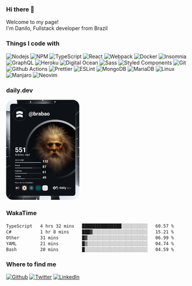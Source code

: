 ### Hi there 👋

Welcome to my page! </br> I'm Danilo, Fullstack developer from Brazil

### Things I code with
<p>
<img alt="Nodejs" src="https://img.shields.io/badge/-Nodejs-43853d?style=flat-square&logo=Node.js&logoColor=white" />
<img alt="NPM" src="https://img.shields.io/badge/-NPM-CB3837?style=flat-square&logo=npm&logoColor=white" />
<img alt="TypeScript" src="https://img.shields.io/badge/-TypeScript-007ACC?style=flat-square&logo=typescript&logoColor=white" />
<img alt="React" src="https://img.shields.io/badge/-React-45b8d8?style=flat-square&logo=react&logoColor=white" />
<img alt="Webpack" src="https://img.shields.io/badge/-Webpack-8DD6F9?style=flat-square&logo=webpack&logoColor=white" /> 
<img alt="Docker" src="https://img.shields.io/badge/-Docker-46a2f1?style=flat-square&logo=docker&logoColor=white" />
<img alt="Insomnia" src="https://img.shields.io/badge/-Insomnia-5849BE?style=flat-square&logo=insomnia&logoColor=white" />
<img alt="GraphQL" src="https://img.shields.io/badge/-GraphQL-E10098?style=flat-square&logo=graphql&logoColor=white" />
<img alt="Heroku" src="https://img.shields.io/badge/-Heroku-430098?style=flat-square&logo=heroku&logoColor=white" />
<img alt="Digital Ocean" src="https://img.shields.io/badge/-Digital Ocean-0069ff?style=flat-square&logo=digitalocean&logoColor=white" />
<img alt="Sass" src="https://img.shields.io/badge/-Sass-CC6699?style=flat-square&logo=sass&logoColor=white" />
<img alt="Styled Components" src="https://img.shields.io/badge/-Styled_Components-db7092?style=flat-square&logo=styled-components&logoColor=white" />
<img alt="Git" src="https://img.shields.io/badge/-Git-F05032?style=flat-square&logo=git&logoColor=white" />
<img alt="Github Actions" src="https://img.shields.io/badge/-Github_Actions-2088FF?style=flat-square&logo=github-actions&logoColor=white" />
<img alt="Prettier" src="https://img.shields.io/badge/-Prettier-F7B93E?style=flat-square&logo=prettier&logoColor=white" />
<img alt="ESLint" src="https://img.shields.io/badge/-ESLint-6464e2?style=flat-square&logo=eslint&logoColor=4b32c3" />
<img alt="MongoDB" src="https://img.shields.io/badge/-MongoDB-13aa52?style=flat-square&logo=mongodb&logoColor=white" />
<img alt="MariaDB" src="https://img.shields.io/badge/-MariaDB-00618b?style=flat-square&logo=mariadb&logoColor=white" />
<img alt="Linux" src="https://img.shields.io/badge/-Linux-ccc?style=flat-square&logo=linux&logoColor=black" />
<img alt="Manjaro" src="https://img.shields.io/badge/-Manjaro-7dd956?style=flat-square&logo=manjaro&logoColor=white" />
<img alt="Neovim" src="https://img.shields.io/badge/-neovim-3c93d6?style=flat-square&logo=neovim&logoColor=white" />
</p>

### daily.dev
<a href="https://app.daily.dev/brabao"><img src="https://raw.githubusercontent.com/brabao/brabao/main/devcard.svg" width="200" alt="Danilo Ribeiro da Silveira's Dev Card"/></a>

### WakaTime
<!--START_SECTION:waka-->
```text
TypeScript   4 hrs 32 mins   ███████████████░░░░░░░░░░   60.57 % 
C#           1 hr 8 mins     ███▓░░░░░░░░░░░░░░░░░░░░░   15.21 % 
Other        31 mins         █▓░░░░░░░░░░░░░░░░░░░░░░░   06.99 % 
YAML         21 mins         █▒░░░░░░░░░░░░░░░░░░░░░░░   04.74 % 
Bash         20 mins         █░░░░░░░░░░░░░░░░░░░░░░░░   04.59 % 
```
<!--END_SECTION:waka-->

### Where to find me
<a href="https://github.com/brabao" target="_blank"><img alt="Github" src="https://img.shields.io/badge/GitHub-%2312100E.svg?&style=for-the-badge&logo=Github&logoColor=white" /></a>
<a href="https://twitter.com/brabao" target="_blank"><img alt="Twitter" src="https://img.shields.io/badge/twitter-%231DA1F2.svg?&style=for-the-badge&logo=twitter&logoColor=white" /></a>
<a href="https://www.linkedin.com/in/brabao" target="_blank"><img alt="LinkedIn" src="https://img.shields.io/badge/linkedin-%230077B5.svg?&style=for-the-badge&logo=linkedin&logoColor=white" /></a>
